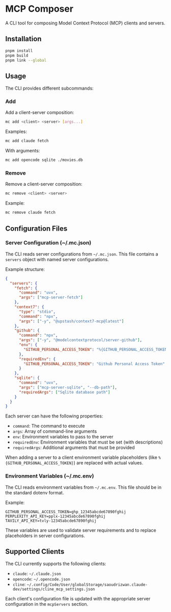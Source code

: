 # MCP Composer

A CLI tool for composing Model Context Protocol (MCP) clients and servers.

## Installation

```bash
pnpm install
pnpm build
pnpm link --global
```

## Usage

The CLI provides different subcommands:

### Add

Add a client-server composition:

```bash
mc add <client> <server> [args...]
```

Examples:

```bash
mc add claude fetch
```

With arguments:

```bash
mc add opencode sqlite ./movies.db
```

### Remove

Remove a client-server composition:

```bash
mc remove <client> <server>
```

Example:

```bash
mc remove claude fetch
```

## Configuration Files

### Server Configuration (~/.mc.json)

The CLI reads server configurations from `~/.mc.json`. This file contains a `servers` object with named server configurations.

Example structure:

```json
{
  "servers": {
    "fetch": {
      "command": "uvx",
      "args": ["mcp-server-fetch"]
    },
    "context7": {
      "type": "stdio",
      "command": "npx",
      "args": ["-y", "@upstash/context7-mcp@latest"]
    },
    "github": {
      "command": "npx",
      "args": ["-y", "@modelcontextprotocol/server-github"],
      "env": {
        "GITHUB_PERSONAL_ACCESS_TOKEN": "%{GITHUB_PERSONAL_ACCESS_TOKEN}"
      },
      "requiredEnv": {
        "GITHUB_PERSONAL_ACCESS_TOKEN": "Github Personal Access Token"
      }
    },
    "sqlite": {
      "command": "uvx",
      "args": ["mcp-server-sqlite", "--db-path"],
      "requiredArgs": ["Sqlite database path"]
    }
  }
}
```

Each server can have the following properties:
- `command`: The command to execute
- `args`: Array of command-line arguments
- `env`: Environment variables to pass to the server
- `requiredEnv`: Environment variables that must be set (with descriptions)
- `requiredArgs`: Additional arguments that must be provided

When adding a server to a client environment variable placeholders (like `%{GITHUB_PERSONAL_ACCESS_TOKEN}`) are replaced with actual values.

### Environment Variables (~/.mc.env)

The CLI reads environment variables from `~/.mc.env`. This file should be in the standard dotenv format.

Example:

```env
GITHUB_PERSONAL_ACCESS_TOKEN=ghp_12345abcde67890fghij
PERPLEXITY_API_KEY=pplx-12345abcde67890fghij
TAVILY_API_KEY=tvly-12345abcde67890fghij
```

These variables are used to validate server requirements and to replace placeholders in server configurations.

## Supported Clients

The CLI currently supports the following clients:
- `claude`: `~/.claude.json`
- `opencode`: `~/.opencode.json`
- `cline`: `~/.config/Code/User/globalStorage/saoudrizwan.claude-dev/settings/cline_mcp_settings.json`

Each client's configuration file is updated with the appropriate server configuration in the `mcpServers` section.

